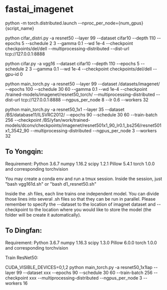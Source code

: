 # fastai_imagenet

python -m torch.distributed.launch --nproc_per_node={num_gpus} {script_name}

python cifar_distri.py -a resnet50 --layer 99 --dataset cifar10 --depth 110 --epochs 5 --schedule 2 3 --gamma 0.1 --wd 1e-4 --checkpoint checkpoints/del/dell --multiprocessing-distributed  --dist-url tcp://127.0.0.1:8888

python cifar.py -a vgg16 --dataset cifar10 --depth 110 --epochs 5 --schedule 2 3 --gamma 0.1 --wd 1e-4 --checkpoint checkpoints/del/dell --gpu-id 0

python main_torch.py -a resnet50 --layer 99 --dataset /datasets/imagenet/ --epochs 100 --schedule 30 60 --gamma 0.1 --wd 1e-4 --checkpoint /trained-models/imagenet/resnet50_torch/ --multiprocessing-distributed  --dist-url tcp://127.0.0.1:8888 --ngpus_per_node 8 --lr 0.6 --workers 32

python main_torch.py -a resnet50_1x1 --layer 35 --dataset /BS/database11/ILSVRC2012/ --epochs 90 --schedule 30 60 --train-batch 256 --checkpoint /BS/yfan/work/trained-models/dconv/checkpoints/imagenet/resnet501x1_90_lr0.1_bs256/resnet501x1_3542_90 --multiprocessing-distributed --ngpus_per_node 3 --workers 32

## To Yongqin:
Requirement:
Python 3.6.7
numpy 1.16.2
scipy 1.2.1
Pillow 5.4.1
torch 1.0.0 and corresponding torchvision

You may create a conda env and run a tmux session. Inside the session, just "bash vgg161d.sh" or "bash d1_resnet50.sh"

Inside the .sh files, each line trains one independent model. You can divide those lines into several .sh files so that they can be run in parallel. Please remember to specify the --dataset to the location of imagnet dataset and --checkpoint to the location where you would like to store the model (the folder will be create it automatically).

## To Dingfan:
Requirement:
Python 3.6.7
numpy 1.16.3
scipy 1.3.0
Pillow 6.0.0
torch 1.0.0 and corresponding torchvision

Train ResNet50:

CUDA_VISIBLE_DEVICES=0,1,2 python main_torch.py -a resnet50_1x1lap --layer 99 --dataset xxx  --epochs 90 --schedule 30 60 --train-batch 256 --checkpoint xxx --multiprocessing-distributed --ngpus_per_node 3 --workers 16

